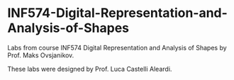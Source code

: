 # INF574-Digital-Representation-and-Analysis-of-Shapes

Labs from course INF574 Digital Representation and Analysis of Shapes by Prof. Maks Ovsjanikov.

These labs were designed by Prof. Luca Castelli Aleardi.